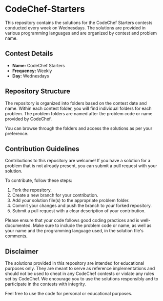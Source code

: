 # CodeChef-Starters


This repository contains the solutions for the CodeChef Starters contests conducted every week on Wednesdays. The solutions are provided in various programming languages and are organized by contest and problem name.

## Contest Details

- **Name:** CodeChef Starters
- **Frequency:** Weekly
- **Day:** Wednesdays

## Repository Structure

The repository is organized into folders based on the contest date and name. Within each contest folder, you will find individual folders for each problem. The problem folders are named after the problem code or name provided by CodeChef.

You can browse through the folders and access the solutions as per your preference.

## Contribution Guidelines

Contributions to this repository are welcome! If you have a solution for a problem that is not already present, you can submit a pull request with your solution.

To contribute, follow these steps:

1. Fork the repository.
2. Create a new branch for your contribution.
3. Add your solution file(s) to the appropriate problem folder.
4. Commit your changes and push the branch to your forked repository.
5. Submit a pull request with a clear description of your contribution.

Please ensure that your code follows good coding practices and is well-documented. Make sure to include the problem code or name, as well as your name and the programming language used, in the solution file's comments.

## Disclaimer

The solutions provided in this repository are intended for educational purposes only. They are meant to serve as reference implementations and should not be used to cheat in any CodeChef contests or violate any rules set by CodeChef. We encourage you to use the solutions responsibly and to participate in the contests with integrity.

 Feel free to use the code for personal or educational purposes.

